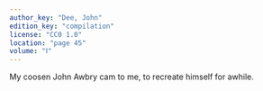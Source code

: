 ```yaml
---
author_key: "Dee, John"
edition_key: "compilation"
license: "CC0 1.0"
location: "page 45"
volume: "Ⅰ"
---
```

My coosen John Awbry cam to me, to recreate himself for awhile.
